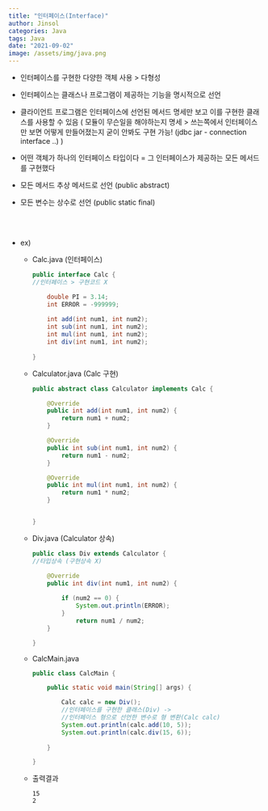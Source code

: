 ```yaml
---
title: "인터페이스(Interface)"
author: Jinsol
categories: Java
tags: Java
date: "2021-09-02"
image: /assets/img/java.png
---
```


- 인터페이스를 구현한 다양한 객체 사용 > 다형성

- 인터페이스는 클래스나 프로그램이 제공하는 기능을 명시적으로 선언

- 클라이언트 프로그램은 인터페이스에 선언된 메서드 명세만 보고 이를 구현한 클래스를 사용할 수 있음 ( 모듈이 무슨일을 해야하는지 명세 > 쓰는쪽에서 인터페이스만 보면 어떻게 만들어졌는지 굳이 안봐도 구현 가능! (jdbc jar - connection interface ..) )

- 어떤 객체가 하나의 인터페이스 타입이다 = 그 인터페이스가 제공하는 모든 메서드를 구현했다

- 모든 메서드 추상 메서드로 선언 (public abstract)

- 모든 변수는 상수로 선언 (public static final)

<br><br>

- ex)

    - Calc.java (인터페이스)

        ```java
        public interface Calc {
        //인터페이스 > 구현코드 X

            double PI = 3.14;
            int ERROR = -999999;
            
            int add(int num1, int num2);
            int sub(int num1, int num2);
            int mul(int num1, int num2);
            int div(int num1, int num2);
            
        }
        ```

    - Calculator.java (Calc 구현)

        ```java
        public abstract class Calculator implements Calc {

            @Override
            public int add(int num1, int num2) {
                return num1 + num2;
            }

            @Override
            public int sub(int num1, int num2) {
                return num1 - num2;
            }

            @Override
            public int mul(int num1, int num2) {
                return num1 * num2;
            }


        }
        ```

    - Div.java (Calculator 상속)

        ```java
        public class Div extends Calculator {
        //타입상속 (구현상속 X)

            @Override
            public int div(int num1, int num2) {
                
                if (num2 == 0) {
                    System.out.println(ERROR);
                }
                    return num1 / num2;
            }

        }
        ```

    - CalcMain.java

        ```java
        public class CalcMain {

            public static void main(String[] args) {

                Calc calc = new Div();
                //인터페이스를 구현한 클래스(Div) -> 
                //인터페이스 형으로 선언한 변수로 형 변환(Calc calc)
                System.out.println(calc.add(10, 5));
                System.out.println(calc.div(15, 6));
                
            }

        }
        ```

    - 출력결과

        ```
        15
        2
        ```